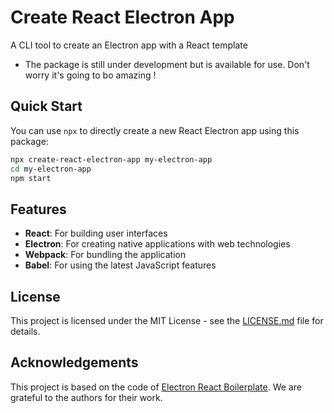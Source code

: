 # Create React Electron App

A CLI tool to create an Electron app with a React template

+ The package is still under development but is available for  use. Don't worry it's going to bo amazing !


## Quick Start

You can use `npx` to directly create a new React Electron app using this package:

```bash
npx create-react-electron-app my-electron-app
cd my-electron-app
npm start
```

## Features

- **React**: For building user interfaces
- **Electron**: For creating native applications with web technologies
- **Webpack**: For bundling the application
- **Babel**: For using the latest JavaScript features

## License

This project is licensed under the MIT License - see the [LICENSE.md](https://github.com/AviadCohen24/create-react-electron-app/blob/main/LICENSE) file for details.

## Acknowledgements

This project is based on the code of [Electron React Boilerplate](https://github.com/electron-react-boilerplate/electron-react-boilerplate). We are grateful to the authors for their work.
```
